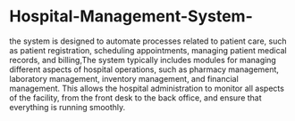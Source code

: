 # Hospital-Management-System-
the system is designed to automate processes related to patient care, such as patient registration, scheduling appointments, managing patient medical records, and billing,The system typically includes modules for managing different aspects of hospital operations, such as pharmacy management, laboratory management, inventory management, and financial management. This allows the hospital administration to monitor all aspects of the facility, from the front desk to the back office, and ensure that everything is running smoothly.
